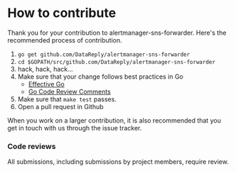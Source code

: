 # How to contribute

Thank you for your contribution to alertmanager-sns-forwarder.
Here's the recommended process of contribution.

1. `go get github.com/DataReply/alertmanager-sns-forwarder`
2. `cd $GOPATH/src/github.com/DataReply/alertmanager-sns-forwarder`
3. hack, hack, hack...
4. Make sure that your change follows best practices in Go
   * [Effective Go](https://golang.org/doc/effective_go.html)
   * [Go Code Review Comments](https://golang.org/wiki/CodeReviewComments)
5. Make sure that `make test` passes.
7. Open a pull request in Github

When you work on a larger contribution, it is also recommended that you get in touch
with us through the issue tracker.

### Code reviews
All submissions, including submissions by project members, require review.
